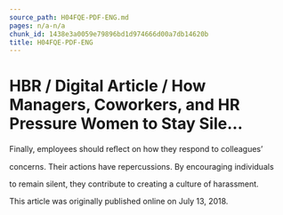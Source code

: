 ```yaml
---
source_path: H04FQE-PDF-ENG.md
pages: n/a-n/a
chunk_id: 1438e3a0059e79896bd1d974666d00a7db14620b
title: H04FQE-PDF-ENG
---
```

# HBR / Digital Article / How Managers, Coworkers, and HR Pressure Women to Stay Sile…

Finally, employees should reﬂect on how they respond to colleagues’

concerns. Their actions have repercussions. By encouraging individuals

to remain silent, they contribute to creating a culture of harassment.

This article was originally published online on July 13, 2018.
